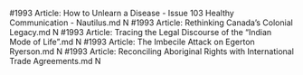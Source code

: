 #1993
Article: How to Unlearn a Disease - Issue 103 Healthy Communication - Nautilus.md N
#1993
Article: Rethinking Canada’s Colonial Legacy.md N
#1993
Article: Tracing the Legal Discourse of the “Indian Mode of Life”.md N
#1993
Article: The Imbecile Attack on Egerton Ryerson.md N
#1993
Article: Reconciling Aboriginal Rights with International Trade Agreements.md N
